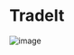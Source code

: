 # TradeIt

![image](https://github.com/seimon-tamang/TradeIt/assets/131863692/3f24a3d7-4e13-41c5-955d-30994da1b256)
